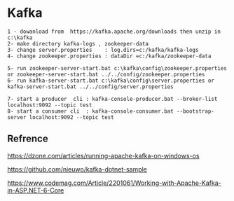 # Kafka

    1 - dowanload from  https://kafka.apache.org/downloads then unzip in c:\kafka
    2- make directory kafka-logs , zookeeper-data
    3- change server.properties    : log.dirs=c:/kafka/kafka-logs
    4- change zookeeper.properties : dataDir =c:/kafka/zookeeper-data
     
    5- run zookeeper-server-start.bat c:\kafka\config\zookeeper.properties or zookeeper-server-start.bat ../../config/zookeeper.properties
    6- run kafka-server-start.bat c:\kafka\config\server.properties or kafka-server-start.bat ../../config/server.properties 
    
    7- start a producer  cli : kafka-console-producer.bat --broker-list localhost:9092 --topic test
    8- start a consumer cli  : kafka-console-consumer.bat --bootstrap-server localhost:9092 --topic test

## Refrence 
https://dzone.com/articles/running-apache-kafka-on-windows-os

https://github.com/nieuwo/kafka-dotnet-sample

https://www.codemag.com/Article/2201061/Working-with-Apache-Kafka-in-ASP.NET-6-Core

